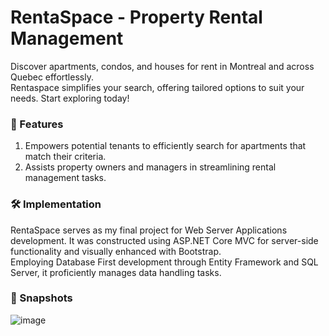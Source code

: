 # RentaSpace - Property Rental Management

Discover apartments, condos, and houses for rent in Montreal and across Quebec effortlessly.<br>
Rentaspace simplifies your search, offering tailored options to suit your needs. Start exploring today!

### 🛒 Features

1. Empowers potential tenants to efficiently search for apartments that match their criteria.
2. Assists property owners and managers in streamlining rental management tasks.

### 🛠️ Implementation

RentaSpace serves as my final project for Web Server Applications development. It was constructed using ASP.NET Core MVC for server-side functionality and visually enhanced with Bootstrap.<br>
Employing Database First development through Entity Framework and SQL Server, it proficiently manages data handling tasks.

### 📸 Snapshots
![image](https://github.com/dttncl/property-rental-management/assets/82695034/0748aa5f-ce70-4388-a753-4a810ec33cef)
